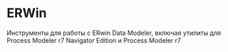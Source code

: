 # ERWin
Инструменты для работы с ERwin Data Modeler, включая утилиты для Process Modeler r7 Navigator Edition и Process Modeler r7
